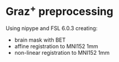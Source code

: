 # Graz<sup>+</sup> preprocessing

Using nipype and FSL 6.0.3 creating:
- brain mask with BET
- affine registration to MNI152 1mm
- non-linear registration to MNI152 1mm
